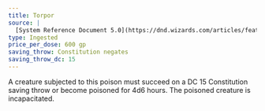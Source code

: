 ```yaml
---
title: Torpor
source: |
  [System Reference Document 5.0](https://dnd.wizards.com/articles/features/systems-reference-document-srd)
type: Ingested
price_per_dose: 600 gp
saving_throw: Constitution negates
saving_throw_dc: 15
---
```


A creature subjected to this poison must succeed on a DC 15 Constitution saving throw or become poisoned for 4d6 hours. The poisoned creature is incapacitated.
